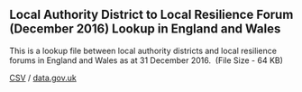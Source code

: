 ## Local Authority District to Local Resilience Forum (December 2016) Lookup in England and Wales

This is a lookup file between local authority districts and local resilience forums in England and Wales as at 31 December 2016.  (File Size - 64 KB)

[CSV](csv/119.csv) / [data.gov.uk](https://data.gov.uk/dataset/7a632545-dfd5-4dde-8e8b-9a4bd498a7ff/local-authority-district-to-local-resilience-forum-december-2016-lookup-in-england-and-wales)

